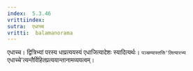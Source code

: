 ```yaml
---
index:  5.3.46
vrittiindex: 
sutra:  एधाच्च
vritti:  balamanorama 
---
```


एधाच्च। द्वित्रिभ्यां परस्य धाप्रत्ययस्यं एधाजित्यादेशः स्यादित्यर्थः। `पञ्चम्यास्तसि'लित्यारभ्य `एधाच्चे'त्यन्तैर्विहितप्रत्ययान्तानामव्ययत्वम्। 

